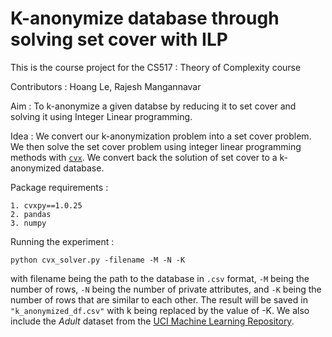 # K-anonymize database through solving set cover with ILP

This is the course project for the CS517 : Theory of Complexity course 

Contributors : Hoang Le, Rajesh Mangannavar

Aim : To k-anonymize a given databse by reducing it to set cover and solving it using Integer Linear programming. 

Idea : We convert our k-anonymization problem into a set cover problem. We then solve the set cover problem using integer linear programming methods with [`cvx`](https://github.com/cvxgrp/cvxpy). We convert back the solution of set cover to a k-anonymized database.

Package requirements :
```
1. cvxpy==1.0.25
2. pandas
3. numpy
```
Running the experiment : 

```python cvx_solver.py -filename -M -N -K```

with filename being the path to the database in `.csv` format, `-M` being the number of rows, `-N` being the number of private attributes, and `-K` being the number of rows that are similar to each other. The result will be saved in `"k_anonymized_df.csv"` with k being replaced by the value of -K. We also include the *Adult* dataset from the [UCI Machine Learning Repository](https://archive.ics.uci.edu/ml/datasets/adult).

<!-- To try different size of the dataset, change value of m, n and k in the code

n = Number of rows in the databse
m = number of columns in the database
k = degree of anonymization -->
